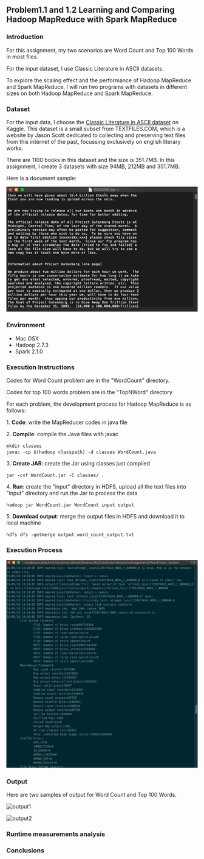 ## Problem1.1 and 1.2 Learning and Comparing Hadoop MapReduce with Spark MapReduce

### Introduction

For this assignment, my two scenorios are Word Count and Top 100 Words in most files.

For the input dataset, I use Classic Literature in ASCII datasets. 

To explore the scaling effect and the performance of Hadoop MapReduce and Spark MapReduce, I will run two programs with datasets in different sizes on both Hadoop MapReduce and Spark MapReduce.


### Dataset

For the input data, I choose the [Classic Literature in ASCII dataset](https://www.kaggle.com/mylesoneill/classic-literature-in-ascii) on Kaggle. This dataset is a small subset from TEXTFILES.COM, which is a website by Jason Scott dedicated to collecting and preserving text files from this internet of the past, focussing exclusively on english literary works.

There are 1100 books in this dataset and the size is 351.7MB. In this assignment, I create 3 datasets with size 94MB, 212MB and 351.7MB.

Here is a document sample:

![data sample](screenshots/data_sample.png)

### Environment
- Mac OSX
- Hadoop 2.7.3
- Spark 2.1.0

### Execution Instructions

Codes for Word Count problem are in the "WordCount" directory.

Codes for top 100 words problem are in the "TopNWord" directory.

For each problem, the development process for Hadoop MapReduce is as follows:

1\. **Code**: write the MapReducer codes in java file

2\. **Compile**: compile the Java files with javac

```
mkdir classes
javac -cp $(hadoop classpath) -d classes WordCount.java
```

3\. **Create JAR**: create the Jar using classes just compiled

```
jar -cvf WordCount.jar -C classes/ .
```

4\. **Run**: create the "input" directory in HDFS, upload all the text files into "input" directory and run the Jar to process the data

```
hadoop jar WordCount.jar WordCount input output
```

5\. **Download output**: merge the output files in HDFS and download it to local machine

```
hdfs dfs -getmerge output word_count_output.txt
```

### Execution Process

![execution1](screenshots/execution1.png)

### Output

Here are two samples of output for Word Count and Top 100 Words.

![output1](output1.png)

![output2](output2.png)

### Runtime measurements analysis

### Conclusions